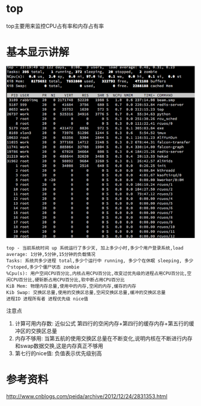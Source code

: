# top

top主要用来监控CPU占有率和内存占有率

# 基本显示讲解

![top](QQ20160814-1.png)

```shell
top - 当前系统时间 up 系统运行了多少天, 加上多少小时,多少个用户登录系统,load average: 1分钟,5分钟,15分钟的负载情况
Tasks: 系统共多少进程 total,多少个运行中 running, 多少个在休眠 sleeping, 多少个stoped,多少个僵尸状态 zombie
%Cpu(s): 用户空间CPU百分比,内核占用CPU百分比,改变过优先级的进程占用CPU百分比,空闲CPU百分比,硬斩断占用CPU百分比,软中断占用CPU百分比
KiB Mem: 物理内存总量,使用中的内存,空闲的内存,缓存的内存
Kib Swap: 交换区总量,使用的交换区总量,空闲交换区总量,缓冲的交换区总量
进程ID 进程所有者 进程优先级 nice值
```

注意点

1. 计算可用内存数: 近似公式 第四行的空闲内存+第四行的缓存内存+第五行的缓冲区的交换区总量
2. 内存不够用: 当第五航的使用交换区总量在不断变化,说明内核在不断进行内存和swap数据交换,这是内存真正不够用
3. 第七行的nice值: 负值表示优先级别高 

# 参考资料

<http://www.cnblogs.com/peida/archive/2012/12/24/2831353.html>
